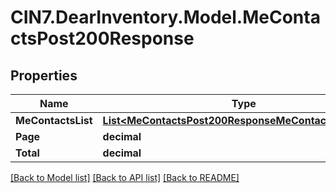 # CIN7.DearInventory.Model.MeContactsPost200Response

## Properties

| Name               | Type                                                                                                            | Description | Notes      |
| ------------------ | --------------------------------------------------------------------------------------------------------------- | ----------- | ---------- |
| **MeContactsList** | [**List&lt;MeContactsPost200ResponseMeContactsListInner&gt;**](MeContactsPost200ResponseMeContactsListInner.md) |             | [optional] |
| **Page**           | **decimal**                                                                                                     |             | [optional] |
| **Total**          | **decimal**                                                                                                     |             | [optional] |

[[Back to Model list]](../README.md#documentation-for-models) [[Back to API list]](../README.md#documentation-for-api-endpoints) [[Back to README]](../README.md)

